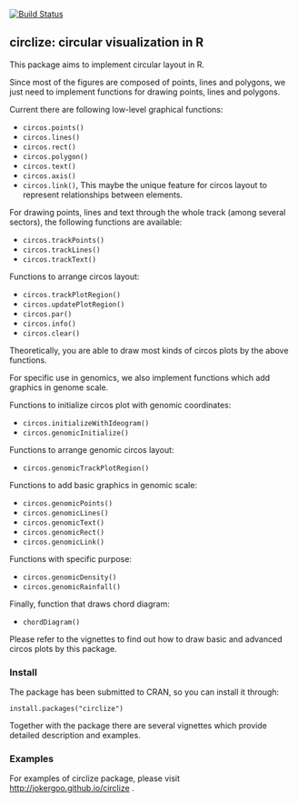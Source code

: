 [![Build Status](https://travis-ci.org/jokergoo/circlize.svg)](https://travis-ci.org/jokergoo/circlize)


## circlize: circular visualization in R

This package aims to implement circular layout in R.

Since most of the figures are composed of points, lines and polygons, 
we just need to implement functions for drawing points, lines and polygons.

Current there are following low-level graphical functions: 

- `circos.points()`
- `circos.lines()`
- `circos.rect()`
- `circos.polygon()`
- `circos.text()`
- `circos.axis()`
- `circos.link()`, This maybe the unique feature for circos layout to represent relationships between elements.
 
For drawing points, lines and text through the whole track (among several sectors), the following 
functions are available:

- `circos.trackPoints()`
- `circos.trackLines()`
- `circos.trackText()`

Functions to arrange circos layout:

- `circos.trackPlotRegion()`
- `circos.updatePlotRegion()`
- `circos.par()`
- `circos.info()`
- `circos.clear()`

Theoretically, you are able to draw most kinds of circos plots by the above functions.

For specific use in genomics, we also implement functions which add graphics in genome scale.

Functions to initialize circos plot with genomic coordinates:
 
- `circos.initializeWithIdeogram()`
- `circos.genomicInitialize()`

Functions to arrange genomic circos layout:

- `circos.genomicTrackPlotRegion()`

Functions to add basic graphics in genomic scale:

- `circos.genomicPoints()`
- `circos.genomicLines()`
- `circos.genomicText()`
- `circos.genomicRect()`
- `circos.genomicLink()`

Functions with specific purpose:

- `circos.genomicDensity()`
- `circos.genomicRainfall()`

Finally, function that draws chord diagram:

- `chordDiagram()`

Please refer to the vignettes to find out how to draw basic and advanced circos plots by this package.


### Install

The package has been submitted to CRAN, so you can install it through:

    install.packages("circlize")

Together with the package there are several vignettes which provide detailed description and examples.


### Examples

For examples of circlize package, please visit http://jokergoo.github.io/circlize .
